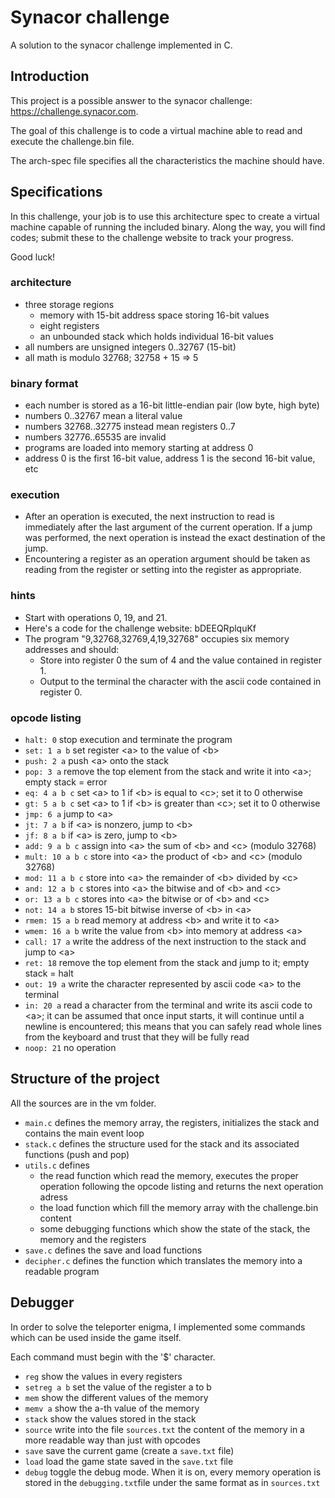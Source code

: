 # Synacor challenge 
A solution to the synacor challenge implemented in C.

## Introduction 

This project is a possible answer to the synacor challenge: https://challenge.synacor.com.

The goal of this challenge is to code a virtual machine able to read and execute the challenge.bin file.

The arch-spec file specifies all the characteristics the machine should have.

## Specifications

In this challenge, your job is to use this architecture spec to create a virtual machine capable of running the included binary. Along the way, you will find codes; submit these to the challenge website to track your progress.  

Good luck!

### architecture
- three storage regions
  - memory with 15-bit address space storing 16-bit values
  - eight registers
  - an unbounded stack which holds individual 16-bit values
- all numbers are unsigned integers 0..32767 (15-bit)
- all math is modulo 32768; 32758 + 15 =&gt; 5

### binary format
- each number is stored as a 16-bit little-endian pair (low byte, high byte)
- numbers 0..32767 mean a literal value
- numbers 32768..32775 instead mean registers 0..7
- numbers 32776..65535 are invalid
- programs are loaded into memory starting at address 0
- address 0 is the first 16-bit value, address 1 is the second 16-bit value, etc

### execution
- After an operation is executed, the next instruction to read is immediately after the last argument of the current operation.  If a jump was performed, the next operation is instead the exact destination of the jump.
- Encountering a register as an operation argument should be taken as reading from the register or setting into the register as appropriate.

### hints
- Start with operations 0, 19, and 21.
- Here's a code for the challenge website: bDEEQRplquKf
- The program "9,32768,32769,4,19,32768" occupies six memory addresses and should:
  - Store into register 0 the sum of 4 and the value contained in register 1.
  - Output to the terminal the character with the ascii code contained in register 0.

### opcode listing

- ```halt: 0```
  stop execution and terminate the program
- ```set: 1 a b```
  set register &lt;a&gt; to the value of &lt;b&gt;
- ```push: 2 a```
  push &lt;a&gt; onto the stack
- ```pop: 3 a```
  remove the top element from the stack and write it into &lt;a&gt;; empty stack = error
- ```eq: 4 a b c```
  set &lt;a&gt; to 1 if &lt;b&gt; is equal to &lt;c&gt;; set it to 0 otherwise
- ```gt: 5 a b c```
  set &lt;a&gt; to 1 if &lt;b&gt; is greater than &lt;c&gt;; set it to 0 otherwise
- ```jmp: 6 a```
  jump to &lt;a&gt;
- ```jt: 7 a b```
  if &lt;a&gt; is nonzero, jump to &lt;b&gt;
- ```jf: 8 a b```
  if &lt;a&gt; is zero, jump to &lt;b&gt;
- ```add: 9 a b c```
  assign into &lt;a&gt; the sum of &lt;b&gt; and &lt;c&gt; (modulo 32768)
- ```mult: 10 a b c```
  store into &lt;a&gt; the product of &lt;b&gt; and &lt;c&gt; (modulo 32768)
- ```mod: 11 a b c```
  store into &lt;a&gt; the remainder of &lt;b&gt; divided by &lt;c&gt;
- ```and: 12 a b c```
  stores into &lt;a&gt; the bitwise and of &lt;b&gt; and &lt;c&gt;
- ```or: 13 a b c```
  stores into &lt;a&gt; the bitwise or of &lt;b&gt; and &lt;c&gt;
- ```not: 14 a b```
  stores 15-bit bitwise inverse of &lt;b&gt; in &lt;a&gt;
- ```rmem: 15 a b```
  read memory at address &lt;b&gt; and write it to &lt;a&gt;
- ```wmem: 16 a b```
  write the value from &lt;b&gt; into memory at address &lt;a&gt;
- ```call: 17 a```
  write the address of the next instruction to the stack and jump to &lt;a&gt;
- ```ret: 18```
  remove the top element from the stack and jump to it; empty stack = halt
- ```out: 19 a```
  write the character represented by ascii code &lt;a&gt; to the terminal
- ```in: 20 a```
  read a character from the terminal and write its ascii code to &lt;a&gt;; it can be assumed that once input starts, it will continue until a newline is encountered; this means that you can safely read whole lines from the keyboard and trust that they will be fully read
- ```noop: 21```
  no operation


## Structure of the project

All the sources are in the vm folder.

- ```main.c```
    defines the memory array, the registers, initializes the stack and contains the main event loop
- ```stack.c```
    defines the structure used for the stack and its associated functions (push and pop)
- ```utils.c```
    defines 
    - the read function which read the memory, executes the proper operation following the opcode listing and returns the next operation adress
    - the load function which fill the memory array with the challenge.bin content
    - some debugging functions which show the state of the stack, the memory and the registers
- ```save.c```
    defines the save and load functions
- ```decipher.c```
    defines the function which translates the memory into a readable program
    

## Debugger 

In order to solve the teleporter enigma, I implemented some commands which can be used inside the game itself. 

Each command must begin with the '$' character. 

- ```reg``` 
    show the values in every registers
- ```setreg a b```
    set the value of the register a to b
- ```mem```
    show the different values of the memory
- ```memv a```
    show the a-th value of the memory
- ```stack```
    show the values stored in the stack
- ```source```
    write into the file ```sources.txt``` the content of the memory in a more readable way than just with opcodes
- ```save```
    save the current game (create a ```save.txt``` file)
- ```load```
    load the game state saved in the ```save.txt``` file
- ```debug```
    toggle the debug mode. When it is on, every memory operation is stored in the ```debugging.txt```file under the same format as in ```sources.txt``` 